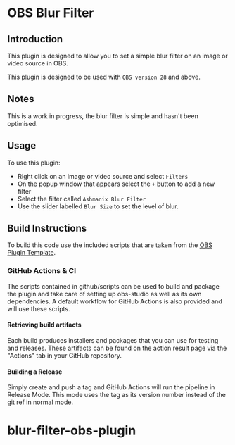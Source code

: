 # OBS Blur Filter

## Introduction
This plugin is designed to allow you to set a simple blur filter on an image or video source in OBS.

This plugin is designed to be used with `OBS version 28` and above.

## Notes
This is a work in progress, the blur filter is simple and hasn't been optimised.

## Usage
To use this plugin:
- Right click on an image or video source and select `Filters`
- On the popup window that appears select the `+` button to add a new filter
- Select the filter called `Ashmanix Blur Filter`
- Use the slider labelled `Blur Size` to set the level of blur.

## Build Instructions
To build this code use the included scripts that are taken from the [OBS Plugin Template](https://github.com/obsproject/obs-plugintemplate).

### GitHub Actions & CI
The scripts contained in github/scripts can be used to build and package the plugin and take care of setting up obs-studio as well as its own dependencies. A default workflow for GitHub Actions is also provided and will use these scripts.

#### Retrieving build artifacts
Each build produces installers and packages that you can use for testing and releases. These artifacts can be found on the action result page via the "Actions" tab in your GitHub repository.

#### Building a Release
Simply create and push a tag and GitHub Actions will run the pipeline in Release Mode. This mode uses the tag as its version number instead of the git ref in normal mode.
# blur-filter-obs-plugin

